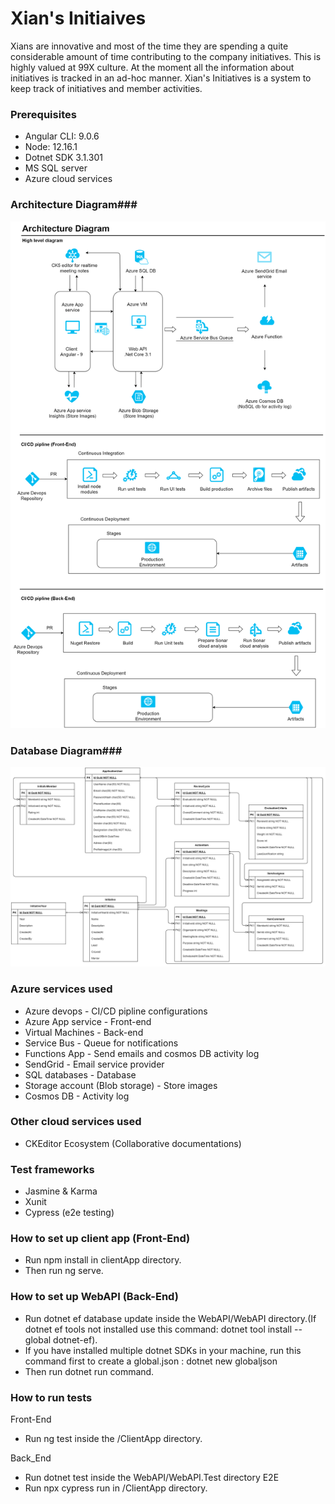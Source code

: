 
# Xian's Initiaives
Xians are innovative and most of the time they are spending a quite considerable amount of time contributing to the company initiatives. This is highly valued at 99X culture. At the moment all the information about initiatives is tracked in an ad-hoc manner. Xian's Initiatives is a system to keep track of initiatives and member activities.

### Prerequisites ###

* Angular CLI: 9.0.6
* Node: 12.16.1
* Dotnet SDK 3.1.301
* MS SQL server
* Azure cloud services

### Architecture Diagram###
![Alt text](/XiansInitiatives.Assets/Architecture_diagram.png?raw=true "Architecture diagram")

### Database Diagram###
![Alt text](/XiansInitiatives.Assets/Database_diagram.png?raw=true "Database diagram")

### Azure services used ###

 - Azure devops - CI/CD  pipline configurations
 - Azure App service - Front-end
 - Virtual Machines - Back-end
 - Service Bus - Queue for notifications
 - Functions App - Send emails and cosmos DB activity log
 - SendGrid - Email service provider
 - SQL databases - Database
 - Storage account (Blob storage) - Store images
 - Cosmos DB - Activity log
 
### Other cloud services used ### 
 - CKEditor Ecosystem (Collaborative documentations)

### Test frameworks ###

* Jasmine & Karma
* Xunit
* Cypress (e2e testing)

### How to set up client app (Front-End) ###

* Run npm install in clientApp directory.
* Then run ng serve.

### How to set up WebAPI (Back-End) ###

* Run dotnet ef database update inside the WebAPI/WebAPI directory.(If dotnet ef tools not installed use this command: dotnet tool install --global dotnet-ef).
* If you have installed multiple dotnet SDKs in your machine, run this command first to create a global.json : dotnet new globaljson
* Then run dotnet run command.

### How to run tests ###

Front-End

* Run ng test inside the /ClientApp directory.

Back_End

 * Run dotnet test inside the  WebAPI/WebAPI.Test directory
E2E
 * Run npx cypress run in /ClientApp directory.

